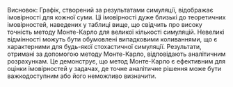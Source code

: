 Висновок: 
Графік, створений за результатами симуляції, відображає імовірності для кожної суми. Ці імовірності дуже близькі до теоретичних імовірностей, наведених у таблиці вище, що свідчить про високу точність методу Монте-Карло для великої кількості симуляцій. 
Невеликі відмінності можуть бути обумовлені випадковими коливаннями, що є характерними для будь-якої стохастичної симуляції.
Результати, отримані за допомогою методу Монте-Карло, відповідають аналітичним розрахункам. Це демонструє, що метод Монте-Карло є ефективним для оцінки імовірностей у задачах, де точне аналітичне рішення може бути важкодоступним або його неможливо визначити.
